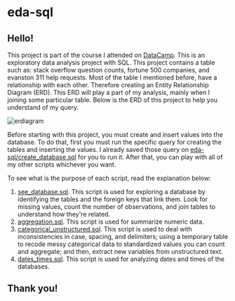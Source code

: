 # eda-sql
## Hello!
This project is part of the course I attended on [DataCamp](https://learn.datacamp.com/courses/exploratory-data-analysis-in-sql).
This is an exploratory data analysis project with SQL. This project contains a table such as: stack overflow question counts, fortune 500 companies, and evanston 311 help requests. Most of the table I mentioned before, have a relationship with each other. Therefore creating an Entity Relationship Diagram (ERD). This ERD will play a part of my analysis, mainly when I joining some particular table. Below is the ERD of this project to help you understand of my query.

![erdiagram](https://user-images.githubusercontent.com/43002414/111296097-abb99680-867e-11eb-8d62-5761113b0ea5.png)

Before starting with this project, you must create and insert values into the database. To do that, first you must run the specific query for creating the tables and inserting the values. I already saved those query on [eda-sql/create_database.sql](https://github.com/aliffadli/eda-sql/blob/main/create_database.sql) for you to run it. After that, you can play with all of my other scripts whichever you want. 

To see what is the purpose of each script, read the explanation below: 
1. [see_database.sql](https://github.com/aliffadli/eda-sql/blob/main/see_database.sql). This script is used for exploring a database by identifying the tables and the foreign keys that link them. Look for missing values, count the number of observations, and join tables to understand how they're related. 
2. [aggregation.sql](https://github.com/aliffadli/eda-sql/blob/main/aggregation.sql). This script is used for summarize numeric data.
3. [categorical_unstructured.sql](https://github.com/aliffadli/eda-sql/blob/main/categorical_unstructured.sql). This script is used to deal with inconsistencies in case, spacing, and delimiters; using a temporary table to recode messy categorical data to standardized values you can count and aggregate; and then, extract new variables from unstructured text. 
4. [dates_times.sql](https://github.com/aliffadli/eda-sql/blob/main/dates_times.sql). This script is used for analyzing dates and times of the databases. 

## Thank you!

